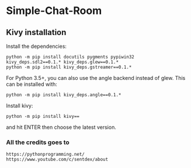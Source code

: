 # Simple-Chat-Room

## Kivy installation

Install the dependencies:
```
python -m pip install docutils pygments pypiwin32 kivy_deps.sdl2==0.1.* kivy_deps.glew==0.1.*
python -m pip install kivy_deps.gstreamer==0.1.*
```

For Python 3.5+, you can also use the angle backend instead of glew. This can be installed with:
```
python -m pip install kivy_deps.angle==0.1.*
```

Install kivy:
```
python -m pip install kivy==
```
and hit ENTER then choose the latest version.

### All the credits goes to
```
https://pythonprogramming.net/
https://www.youtube.com/c/sentdex/about
```